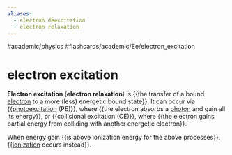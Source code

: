 ```yaml
---
aliases:
  - electron deexcitation
  - electron relaxation
---
```


#academic/physics #flashcards/academic/Ee/electron_excitation

# electron excitation

__Electron excitation__ (__electron relaxation__) is {{the transfer of a bound [electron](electron.md) to a more (less) energetic bound state}}. It can occur via {{[photoexcitation](photoexcitation.md) (PE)}}, where {{the electron absorbs a [photon](photon.md) and gain all its energy}}, or {{collisional excitation (CE)}}, where {{the electron gains partial energy from colliding with another energetic electron}}. <!--SR:!2023-06-23,103,270!2023-10-27,218,310!2023-08-02,116,210!2023-09-08,148,310!2023-08-27,160,270-->

When energy gain {{is above ionization energy for the above processes}}, {{[ionization](ionization.md) occurs instead}}. <!--SR:!2023-07-17,151,290!2023-11-18,215,270-->
